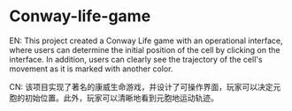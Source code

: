 # Conway-life-game
EN: This project created a Conway Life game with an operational interface, where users can determine the initial position of the cell by clicking on the interface. In addition, users can clearly see the trajectory of the cell's movement as it is marked with another color.

CN: 该项目实现了著名的康威生命游戏，并设计了可操作界面，玩家可以决定元胞的初始位置。此外，玩家可以清晰地看到元胞地运动轨迹。
